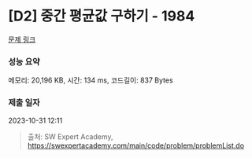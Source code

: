 # [D2] 중간 평균값 구하기 - 1984 

[문제 링크](https://swexpertacademy.com/main/code/problem/problemDetail.do?contestProbId=AV5Pw_-KAdcDFAUq) 

### 성능 요약

메모리: 20,196 KB, 시간: 134 ms, 코드길이: 837 Bytes

### 제출 일자

2023-10-31 12:11



> 출처: SW Expert Academy, https://swexpertacademy.com/main/code/problem/problemList.do